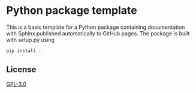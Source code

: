 # Python package template
This is a basic template for a Python package containing documentation with Sphinx published automatically to GitHub pages. The package is built with setup.py using

``` bash
pip install .
```

## License
[GPL-3.0](LICENSE)
